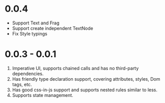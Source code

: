 # 0.0.4

- Support Text and Frag
- Support create independent TextNode
- Fix Style typings


# 0.0.3 - 0.0.1

1. Imperative UI, supports chained calls and has no third-party dependencies.
2. Has friendly type declaration support, covering attributes, styles, Dom tags, etc.
3. Has good css-in-js support and supports nested rules similar to less.
4. Supports state management.
